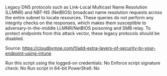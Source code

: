 Legacy DNS protocols such as Link-Local Multicast Name Resolution (LLMNR) and NBT-NS (NetBIOS) broadcast name resolution requests across the entire subnet to locate resources. These queries do not perform any integrity checks on the responses, which makes them susceptible to adversary-in-the-middle  LLMNR/NetBIOS poisoning and SMB relay. To protect endpoints from this attack vector, these legacy protocols should be disabled.

Source: https://cloudbymoe.com/f/add-extra-layers-of-security-to-your-endpoint-using-intune

Run this script using the logged-on credentials: No
Enforce script signature check: No
Run script in 64-bit PowerShell: No